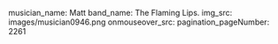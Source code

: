 musician_name: Matt
band_name: The Flaming Lips.
img_src: images/musician0946.png
onmouseover_src: 
pagination_pageNumber: 2261